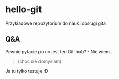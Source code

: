 # hello-git
Przykładowe repozytorium do nauki obsługi gita

## Q&A
Pewnie pytacie po co jest ten Git-hub? - Nie wiem...
> (choc sie domyslam) 

Ja tu tylko testuje :D
